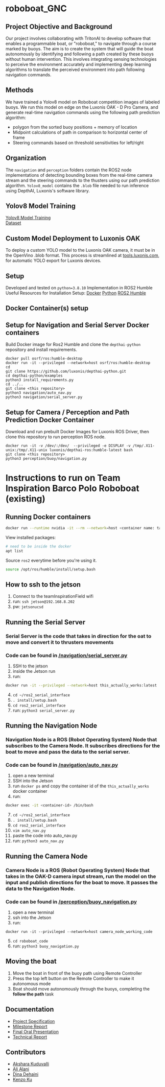 # roboboat_GNC 

## Project Objective and Background

Our project involves collaborating with TritonAI to develop software that enables a
programmable boat, or "roboboat," to navigate through a course marked by buoys. The aim is to
create the system that will guide the boat autonomously by identifying and following a path
created by these buoys without human intervention. This involves integrating sensing
technologies to perceive the environment accurately and implementing deep learning algorithms
to translate the perceived environment into path following navigation commands.

## Methods 

We have trained a Yolov8 model on Roboboat competition images of labeled buoys. We run this model on edge on the Luxonis OAK - D Pro Camera, and generate real-time navigation commands using the following path prediction algorithm:
* polygon from the sorted buoy positions + memory of location
* Midpoint calculations of path in comparison to horizontal center of frame
* Steering commands based on threshold sensitivities for left/right

## Organization
The `navigation` and `perception` folders contain the ROS2 node implementations of detecting bounding boxes from the real-time camera stream and the steering commands to the thusters using our path prediction algorithm. `Yolov8_model` contains the `.blob` file needed to run inference using DepthAI, Luxonis's software library. 

## Yolov8 Model Training
[Yolov8 Model Training](https://colab.research.google.com/drive/162ieDzJ4uWKk8rTw9WhVz0mwlGlbb6D-?usp=sharing)  
[Dataset](https://universe.roboflow.com/cse237d/buoy-detection-dzz7y)

## Custom Model Deployment to Luxonis OAK 
To deploy a custom YOLO model to the Luxonis OAK camera, it must be in the OpenVino .blob format. This process is streamlined at [tools.luxonis.com](https://tools.luxonis.com/), for automatic YOLO export for Luxonis devices. 

## Setup 
Developed and tested on `python=3.8.10`
Implementation in ROS2 Humble
Useful Resources for Installation Setup:
[Docker](https://www.docker.com/products/docker-desktop/)
[Python](https://www.python.org/)
[ROS2 Humble](https://docs.ros.org/en/humble/index.html)


## Docker Container(s) setup 
## Setup for Navigation and Serial Server Docker containers 
Build Docker image for Ros2 Humble and clone the `depthai-python` repository and install requirements. 
```
docker pull osrf/ros:humble-desktop
docker run -it --privileged --network=host osrf/ros:humble-desktop
cd
git clone https://github.com/luxonis/depthai-python.git
cd depthai-python/examples
python3 install_requirements.py
cd ../..
git clone <this repository>
python3 navigation/auto_nav.py
python3 navigation/serial_server.py
```

## Setup for Camera / Perception and Path Prediction Docker Container  
Download and run prebuilt Docker Images for Luxonis ROS Driver, then clone this repository to run perception ROS node. 
```
docker run -it -v /dev/:/dev/  --privileged -e DISPLAY -v /tmp/.X11-unix:/tmp/.X11-unix luxonis/depthai-ros:humble-latest bash
git clone <this repository>
python3 perception/buoy/navigation.py
```

# Instructions to run on Team Inspiration Barco Polo Roboboat (existing)
## Running Docker containers

```bash
docker run --runtime nvidia -it --rm --network=host <container name: tag>
```

View installed packages:

```bash
# need to be inside the docker
apt list
```


Source `ros2` everytime before you're using it.

```bash
source /opt/ros/humble/install/setup.bash
```

## How to ssh to the jetson

1. Connect to the teamInspirationField wifi
2. run: `ssh jetson@192.168.8.202`
3. pw: `jetsonucsd`


## Running the Serial Server
### Serial Server is the code that takes in direction for the oat to move and convert it to thrusters movements
### Code can be found in [/navigation/serial_server.py](https://github.com/a3alani/roboboat_GNC/tree/main/navigation)
1. SSH to the jetson
2. inside the Jetson run
3. run:
```bash
docker run -it --privileged --network=host this_actually_works:latest
```
4. `cd ~/ros2_serial_interface`
5. `. install/setup.bash`
6. `cd ros2_serial_interface`
7. run: `python3 serial_server.py`

## Running the Navigation Node
### Navigation Node is a ROS (Robot Operating System) Node that subscribes to the Camera Node. It subscribes directions for the boat to move and pass the data to the serial server.
### Code can be found in [/navigation/auto_nav.py](https://github.com/a3alani/roboboat_GNC/tree/main/navigation)
1. open a new terminal
2. SSH into the Jetson
3. run `docker ps` and copy the container id of the `this_actually_works` docker container
4. run:
```bash
docker exec -it <container-id> /bin/bash
```
7. `cd ~/ros2_serial_interface`
8. `. install/setup.bash`
9. `cd ros2_serial_interface`
10. `vim auto_nav.py`
11. paste the code into auto_nav.py
12. run: `python3 auto_nav.py`
    
## Running the Camera Node
### Camera Node is a ROS (Robot Operating System) Node that takes in the OAK-D camera input stream, run the model on the input and publish directions for the boat to move. It passes the data to the Navigation Node. 
### Code can be found in [/perception/buoy_navigation.py](https://github.com/a3alani/roboboat_GNC/tree/main/perception)
1. open a new terminal
2. ssh into the Jetson
3. run:
```
docker run -it --privileged --network=host camera_node_working_code
```
5. `cd roboboat_code`
6. run: `python3 buoy_navigation.py`

## Moving the boat
1. Move the boat in front of the buoy path using Remote Controller
2. Press the top left button on the Remote Controller to make it autonomous mode
3. Boat should move autonomously through the buoys, completing the **follow the path** task


## Documentation
- [Project Specification](https://drive.google.com/file/d/1p6h2CfVdSFPlanNX6-uoW_igBA2jE8-6/view?usp=sharing)
- [Milestone Report](https://drive.google.com/file/d/1p6h2CfVdSFPlanNX6-uoW_igBA2jE8-6/view?usp=sharing)
- [Final Oral Presentation](https://docs.google.com/presentation/d/15L_Spe2V0VIPEk-d25XDykG1sU-B2HTUzz7Nw4XxNmM/edit?usp=sharing)
- [Technical Report]()

## Contributors
- [Akshara Kuduvalli](https://github.com/akkuduvalli)
- [Ali Alani](https://github.com/a3alani)
- [Dina Dehaini](https://github.com/dinadehaini)
- [Kenzo Ku](https://github.com/kenzoputraku)
